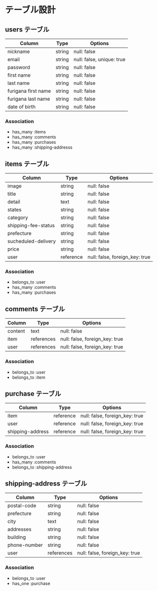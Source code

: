 # テーブル設計

## users テーブル

| Column              | Type   | Options     |
| ------------------- | ------ | ----------- |
| nickname            | string | null: false |
| email               | string | null: false, unique: true |
| password            | string | null: false |
| first name          | string | null: false |
| last name           | string | null: false |
| furigana first name | string | null: false |
| furigana last name  | string | null: false |
| date of birth       | string | null: false |


### Association

- has_many :items
- has_many :comments
- has_many :purchases
- has_many :shipping-addresss

## items テーブル

| Column              | Type   | Options     |
| ------------------- | ------ | ----------- |
| image               | string | null: false |
| title               | string | null: false |
| detail              | text   | null: false |
| states              | string | null: false |
| category            | string | null: false |
| shipping-fee-status | string | null: false |
| prefecture          | string | null: false |
| sucheduled-delivery | string | null: false |
| price               | string | null: false |
| user                | reference | null: false, foreign_key: true |

### Association
- belongs_to :user
- has_many :comments
- has_many :purchases


## comments テーブル

| Column  | Type       | Options                        |
| ------- | ---------- | ------------------------------ |
| content | text       | null: false                    |
| item    | references | null: false, foreign_key: true |
| user    | references | null: false, foreign_key: true |

### Association

- belongs_to :user
- belongs_to :item


## purchase テーブル

| Column           | Type      | Options                        |
| ---------------- | --------- | ------------------------------ |
| item             | reference | null: false, foreign_key: true |
| user             | reference | null: false, foreign_key: true |
| shipping-address | reference | null: false, foreign_key: true |


### Association
- belongs_to :user
- has_many :comments
- belongs_to :shipping-address

## shipping-address テーブル

| Column       | Type       | Options     |
| ------------ | ---------- | ----------- |
| postal-code  | string     | null: false |
| prefecture   | string     | null: false |
| city         | text       | null: false |
| addresses    | string     | null: false |
| building     | string     | null: false |
| phone-number | string     | null: false |
| user         | references | null: false, foreign_key: true |


### Association

- belongs_to :user
- has_one :purchase




